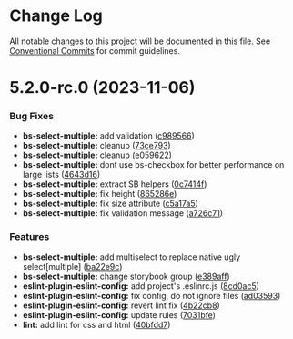 # Change Log

All notable changes to this project will be documented in this file.
See [Conventional Commits](https://conventionalcommits.org) for commit guidelines.

# 5.2.0-rc.0 (2023-11-06)


### Bug Fixes

* **bs-select-multiple:** add validation ([c989566](https://github.com/ekzo-dev/aurelia-components/commit/c98956664583cc2ce848f3577faf63afe2a52e07))
* **bs-select-multiple:** cleanup ([73ce793](https://github.com/ekzo-dev/aurelia-components/commit/73ce793b0da66054d4d9c27cad3e167adbb03462))
* **bs-select-multiple:** cleanup ([e059622](https://github.com/ekzo-dev/aurelia-components/commit/e059622e9503896a71ea9b8c7dbf9143e04d33e4))
* **bs-select-multiple:** dont use bs-checkbox for better performance on large lists ([4643d16](https://github.com/ekzo-dev/aurelia-components/commit/4643d1677d3693856dd72a74fa1b78e1bf6dc930))
* **bs-select-multiple:** extract SB helpers ([0c7414f](https://github.com/ekzo-dev/aurelia-components/commit/0c7414f47047a756bc8bc054083f20cfae9f5e87))
* **bs-select-multiple:** fix height ([865286e](https://github.com/ekzo-dev/aurelia-components/commit/865286e879799de7be73e2e2fb6880792f37b0b9))
* **bs-select-multiple:** fix size attribute ([c5a17a5](https://github.com/ekzo-dev/aurelia-components/commit/c5a17a567d4b2d3c6808fa0e27265f3dc8bc0fa7))
* **bs-select-multiple:** fix validation message ([a726c71](https://github.com/ekzo-dev/aurelia-components/commit/a726c713f377849e3566d29c0bb2150cbf34663f))


### Features

* **bs-select-multiple:** add multiselect to replace native ugly select[multiple] ([ba22e9c](https://github.com/ekzo-dev/aurelia-components/commit/ba22e9c4a648afdd30c44c5424e320e01889cf42))
* **bs-select-multiple:** change storybook group ([e389aff](https://github.com/ekzo-dev/aurelia-components/commit/e389aff584a2fb1f58247d9136efabd57df3d7c5))
* **eslint-plugin-eslint-config:** add project's .eslinrc.js ([8cd0ac5](https://github.com/ekzo-dev/aurelia-components/commit/8cd0ac58a233f829d291399db22ca104111dcc16))
* **eslint-plugin-eslint-config:** fix config, do not ignore files ([ad03593](https://github.com/ekzo-dev/aurelia-components/commit/ad035930152d311279983e24fbbc048fc3dabfac))
* **eslint-plugin-eslint-config:** revert lint fix ([4b22cb8](https://github.com/ekzo-dev/aurelia-components/commit/4b22cb80c1e38a5e6bc13d05c804941830606823))
* **eslint-plugin-eslint-config:** update rules ([7031bfe](https://github.com/ekzo-dev/aurelia-components/commit/7031bfe1b1c5cab9ab283689b644b7758957e1ff))
* **lint:** add lint for css and html ([40bfdd7](https://github.com/ekzo-dev/aurelia-components/commit/40bfdd7122637e7e32659f1a9db233afb4bf3622))
